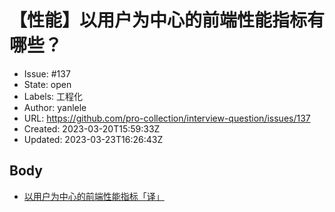 # 【性能】以用户为中心的前端性能指标有哪些？

- Issue: #137
- State: open
- Labels: 工程化
- Author: yanlele
- URL: https://github.com/pro-collection/interview-question/issues/137
- Created: 2023-03-20T15:59:33Z
- Updated: 2023-03-23T16:26:43Z

## Body

- [以用户为中心的前端性能指标「译」](https://www.jianshu.com/p/456e6eff59c8)

